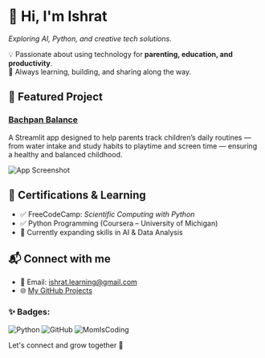 # 👋 Hi, I'm Ishrat  
*Exploring AI, Python, and creative tech solutions.*  

💡 Passionate about using technology for **parenting, education, and productivity**.  
🌱 Always learning, building, and sharing along the way.  

## 🚀 Featured Project  
### [Bachpan Balance](https://github.com/IshratAiJournal/Bachpan_Balance)  
A Streamlit app designed to help parents track children’s daily routines — from water intake and study habits to playtime and screen time — ensuring a healthy and balanced childhood.  

![App Screenshot](./Bachpan_Balance/screenshots/home.png)

## 📜 Certifications & Learning  
- ✅ FreeCodeCamp: *Scientific Computing with Python*  
- ✅ Python Programming (Coursera – University of Michigan)  
- 📖 Currently expanding skills in AI & Data Analysis  

## 📬 Connect with me  
- 📧 Email: ishrat.learning@gmail.com
- 🌐 [My GitHub Projects](https://github.com/IshratAiJournal)  


### ✨ Badges:
![Python](https://img.shields.io/badge/Python-beginner-blue)
![GitHub](https://img.shields.io/badge/GitHub-learning-important)
![MomIsCoding](https://img.shields.io/badge/Mom-Is--Coding-ff69b4)



Let's connect and grow together 🚀  

